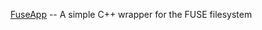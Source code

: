 <a href="https://www.storage-b.com/c/369">FuseApp</a> -- A simple C++ wrapper for the FUSE filesystem
